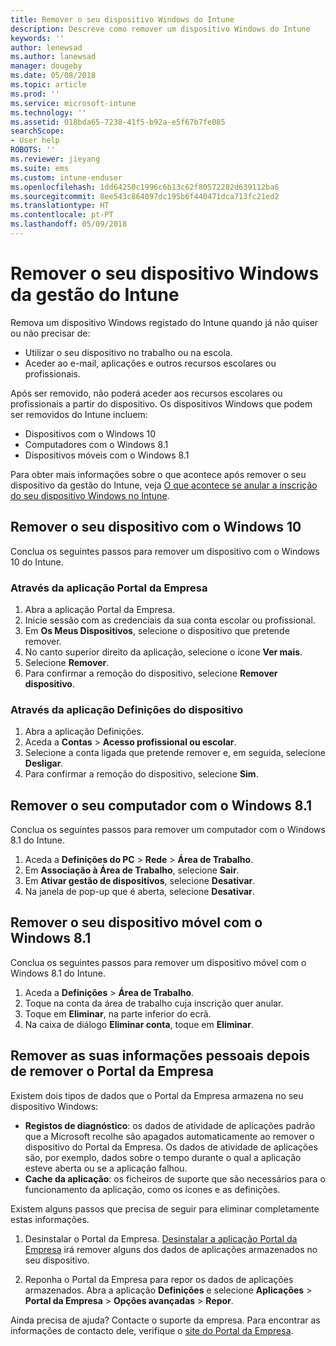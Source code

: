 ```yaml
---
title: Remover o seu dispositivo Windows do Intune
description: Descreve como remover um dispositivo Windows do Intune
keywords: ''
author: lenewsad
ms.author: lanewsad
manager: dougeby
ms.date: 05/08/2018
ms.topic: article
ms.prod: ''
ms.service: microsoft-intune
ms.technology: ''
ms.assetid: 018bda65-7238-41f5-b92a-e5f67b7fe085
searchScope:
- User help
ROBOTS: ''
ms.reviewer: jieyang
ms.suite: ems
ms.custom: intune-enduser
ms.openlocfilehash: 1dd64250c1996c6b13c62f80572282d639112ba6
ms.sourcegitcommit: 8ee543c864097dc195b6f440471dca713fc21ed2
ms.translationtype: HT
ms.contentlocale: pt-PT
ms.lasthandoff: 05/09/2018
---
```

# <a name="remove-your-windows-device-from-intune-management"></a>Remover o seu dispositivo Windows da gestão do Intune

Remova um dispositivo Windows registado do Intune quando já não quiser ou não precisar de:  
* Utilizar o seu dispositivo no trabalho ou na escola. 
* Aceder ao e-mail, aplicações e outros recursos escolares ou profissionais.

Após ser removido, não poderá aceder aos recursos escolares ou profissionais a partir do dispositivo. Os dispositivos Windows que podem ser removidos do Intune incluem:  
* Dispositivos com o Windows 10 
* Computadores com o Windows 8.1
* Dispositivos móveis com o Windows 8.1
 
Para obter mais informações sobre o que acontece após remover o seu dispositivo da gestão do Intune, veja [O que acontece se anular a inscrição do seu dispositivo Windows no Intune](what-happens-if-you-unenroll-your-device-from-intune-windows.md).

## <a name="remove-your-windows-10-device"></a>Remover o seu dispositivo com o Windows 10
Conclua os seguintes passos para remover um dispositivo com o Windows 10 do Intune.

### <a name="via-the-company-portal-app"></a>Através da aplicação Portal da Empresa

1. Abra a aplicação Portal da Empresa.
2. Inicie sessão com as credenciais da sua conta escolar ou profissional.
3. Em **Os Meus Dispositivos**, selecione o dispositivo que pretende remover.
4. No canto superior direito da aplicação, selecione o ícone **Ver mais**.
5. Selecione **Remover**. 
6. Para confirmar a remoção do dispositivo, selecione **Remover dispositivo**.

### <a name="via-device-settings-app"></a>Através da aplicação Definições do dispositivo
1. Abra a aplicação Definições. 
2. Aceda a **Contas** > **Acesso profissional ou escolar**.
3. Selecione a conta ligada que pretende remover e, em seguida, selecione **Desligar**.
4. Para confirmar a remoção do dispositivo, selecione **Sim**.

## <a name="remove-your-windows-81-computer"></a>Remover o seu computador com o Windows 8.1
Conclua os seguintes passos para remover um computador com o Windows 8.1 do Intune.

1.  Aceda a **Definições do PC** > **Rede** > **Área de Trabalho**.
2.  Em **Associação à Área de Trabalho**, selecione **Sair**.
3.  Em **Ativar gestão de dispositivos**, selecione **Desativar**.
4.  Na janela de pop-up que é aberta, selecione **Desativar**.

## <a name="remove-your-windows-81-mobile-device"></a>Remover o seu dispositivo móvel com o Windows 8.1
Conclua os seguintes passos para remover um dispositivo móvel com o Windows 8.1 do Intune.

1.  Aceda a **Definições** > **Área de Trabalho**.
2.  Toque na conta da área de trabalho cuja inscrição quer anular.
3.  Toque em **Eliminar**, na parte inferior do ecrã.
4.  Na caixa de diálogo **Eliminar conta**, toque em **Eliminar**.  
## <a name="removing-your-personal-information-after-removing-the-company-portal"></a>Remover as suas informações pessoais depois de remover o Portal da Empresa
Existem dois tipos de dados que o Portal da Empresa armazena no seu dispositivo Windows:

-   **Registos de diagnóstico**: os dados de atividade de aplicações padrão que a Microsoft recolhe são apagados automaticamente ao remover o dispositivo do Portal da Empresa. Os dados de atividade de aplicações são, por exemplo, dados sobre o tempo durante o qual a aplicação esteve aberta ou se a aplicação falhou.
-   **Cache da aplicação**: os ficheiros de suporte que são necessários para o funcionamento da aplicação, como os ícones e as definições.

Existem alguns passos que precisa de seguir para eliminar completamente estas informações.

1. Desinstalar o Portal da Empresa. [Desinstalar a aplicação Portal da Empresa](https://support.microsoft.com/help/4028003/windows-10-uninstall-apps-and-programs) irá remover alguns dos dados de aplicações armazenados no seu dispositivo.  

2. Reponha o Portal da Empresa para repor os dados de aplicações armazenados. Abra a aplicação **Definições** e selecione **Aplicações** > **Portal da Empresa** > **Opções avançadas** > **Repor**. 

Ainda precisa de ajuda? Contacte o suporte da empresa. Para encontrar as informações de contacto dele, verifique o [site do Portal da Empresa](https://portal.manage.microsoft.com#HelpDeskDialog).